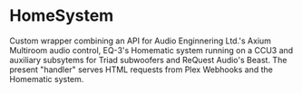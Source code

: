 # HomeSystem
Custom wrapper combining an API for Audio Enginnering Ltd.'s Axium Multiroom audio control,
EQ-3's Homematic system running on a CCU3 and auxiliary subsytems for Triad subwoofers and ReQuest Audio's Beast.
The present "handler" serves HTML requests from Plex Webhooks and the Homematic system. 
